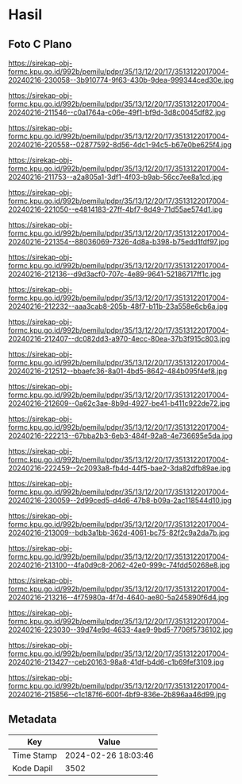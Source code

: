 # Hasil

## Foto C Plano

https://sirekap-obj-formc.kpu.go.id/992b/pemilu/pdpr/35/13/12/20/17/3513122017004-20240216-230058--3b910774-9f63-430b-9dea-999344ced30e.jpg

https://sirekap-obj-formc.kpu.go.id/992b/pemilu/pdpr/35/13/12/20/17/3513122017004-20240216-211546--c0a1764a-c06e-49f1-bf9d-3d8c0045df82.jpg

https://sirekap-obj-formc.kpu.go.id/992b/pemilu/pdpr/35/13/12/20/17/3513122017004-20240216-220558--02877592-8d56-4dc1-94c5-b67e0be625f4.jpg

https://sirekap-obj-formc.kpu.go.id/992b/pemilu/pdpr/35/13/12/20/17/3513122017004-20240216-211753--a2a805a1-3df1-4f03-b9ab-56cc7ee8a1cd.jpg

https://sirekap-obj-formc.kpu.go.id/992b/pemilu/pdpr/35/13/12/20/17/3513122017004-20240216-221050--e4814183-27ff-4bf7-8d49-71d55ae574d1.jpg

https://sirekap-obj-formc.kpu.go.id/992b/pemilu/pdpr/35/13/12/20/17/3513122017004-20240216-221354--88036069-7326-4d8a-b398-b75edd1fdf97.jpg

https://sirekap-obj-formc.kpu.go.id/992b/pemilu/pdpr/35/13/12/20/17/3513122017004-20240216-212136--d9d3acf0-707c-4e89-9641-52186717ff1c.jpg

https://sirekap-obj-formc.kpu.go.id/992b/pemilu/pdpr/35/13/12/20/17/3513122017004-20240216-212232--aaa3cab8-205b-48f7-b11b-23a558e6cb6a.jpg

https://sirekap-obj-formc.kpu.go.id/992b/pemilu/pdpr/35/13/12/20/17/3513122017004-20240216-212407--dc082dd3-a970-4ecc-80ea-37b3f915c803.jpg

https://sirekap-obj-formc.kpu.go.id/992b/pemilu/pdpr/35/13/12/20/17/3513122017004-20240216-212512--bbaefc36-8a01-4bd5-8642-484b095f4ef8.jpg

https://sirekap-obj-formc.kpu.go.id/992b/pemilu/pdpr/35/13/12/20/17/3513122017004-20240216-212609--0a62c3ae-8b9d-4927-be41-b411c922de72.jpg

https://sirekap-obj-formc.kpu.go.id/992b/pemilu/pdpr/35/13/12/20/17/3513122017004-20240216-222213--67bba2b3-6eb3-484f-92a8-4e736695e5da.jpg

https://sirekap-obj-formc.kpu.go.id/992b/pemilu/pdpr/35/13/12/20/17/3513122017004-20240216-222459--2c2093a8-fb4d-44f5-bae2-3da82dfb89ae.jpg

https://sirekap-obj-formc.kpu.go.id/992b/pemilu/pdpr/35/13/12/20/17/3513122017004-20240216-230059--2d99ced5-d4d6-47b8-b09a-2ac118544d10.jpg

https://sirekap-obj-formc.kpu.go.id/992b/pemilu/pdpr/35/13/12/20/17/3513122017004-20240216-213009--bdb3a1bb-362d-4061-bc75-82f2c9a2da7b.jpg

https://sirekap-obj-formc.kpu.go.id/992b/pemilu/pdpr/35/13/12/20/17/3513122017004-20240216-213100--4fa0d9c8-2062-42e0-999c-74fdd50268e8.jpg

https://sirekap-obj-formc.kpu.go.id/992b/pemilu/pdpr/35/13/12/20/17/3513122017004-20240216-213216--4f75980a-4f7d-4640-ae80-5a245890f6d4.jpg

https://sirekap-obj-formc.kpu.go.id/992b/pemilu/pdpr/35/13/12/20/17/3513122017004-20240216-223030--39d74e9d-4633-4ae9-9bd5-7706f5736102.jpg

https://sirekap-obj-formc.kpu.go.id/992b/pemilu/pdpr/35/13/12/20/17/3513122017004-20240216-213427--ceb20163-98a8-41df-b4d6-c1b69fef3109.jpg

https://sirekap-obj-formc.kpu.go.id/992b/pemilu/pdpr/35/13/12/20/17/3513122017004-20240216-215856--c1c187f6-600f-4bf9-836e-2b896aa46d99.jpg


## Metadata

| Key        | Value               |
| ---------- | ------------------- |
| Time Stamp | 2024-02-26 18:03:46 |
| Kode Dapil | 3502                |



